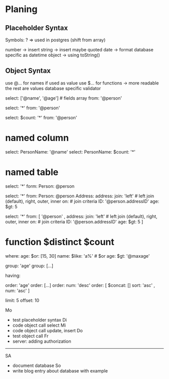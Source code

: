 Planing
===================

Placeholder Syntax
------------------------

Symbols:
? => used in postgres (shift from array)

number -> insert
string -> insert maybe quoted
date -> format database specific as datetime
object -> using toString()

Object Syntax
---------------------------
use @... for names if used as value
use $... for functions -> more readable
the rest are values
database specific
validator


select: ['@name', '@age'] # fields array
from: '@person'

select: '*'
from: '@person'

select:
  $count: '*'
from: '@person'

# named column
select:
  PersonName: '@name'
select:
  PersonName:
    $count: '*'

# named table
select: '*'
form:
  Person: @person

select: '*'
from:
  Person: @person
  Address:
    address:
      join: 'left'   # left join (default), right, outer, inner
      on:            # join criteria
        ID: '@person.addressID'
        age:
          $gt: 5

select: '*'
from: [
  '@person'
,
  address:
    join: 'left'   # left join (default), right, outer, inner
    on:            # join criteria
      ID: '@person.addressID'
      age:
        $gt: 5
]

# function $distinct $count

where:
  age:
    $or: [15, 30]
  name:
    $like: 'a%' # $or
  age:
    $gt: '@maxage'

group: 'age'
group: [...]

having:

order: 'age'
order: [...]
order:
  num: 'desc'
order: [
  $concat: []
  sort: 'asc'
,
  num: 'asc'
]

limit: 5
offset: 10







Mo
- test placeholder syntax
Di
- code object call select
Mi
- code object call update, insert
Do
- test object call
Fr
- server: adding authorization
-----------------------------------
SA
- document database
So
- write blog entry about database with example
